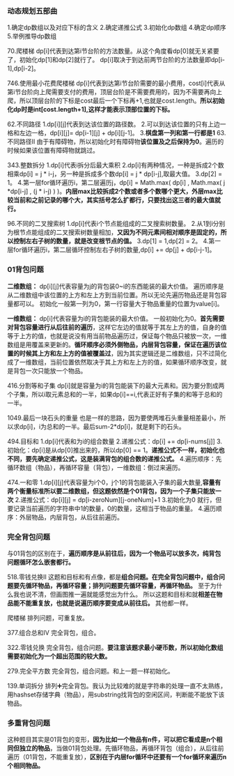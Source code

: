 ### 动态规划五部曲
1.确定dp数组以及对应下标的含义
2.确定递推公式
3.初始化dp数组
4.确定dp顺序
5.举例推导dp数组

70.爬楼梯 
dp[i]代表到达第i节台阶的方法数量。从这个角度看dp[0]就无关紧要了，初始化dp[1]和dp[2]就行了。
dp[i]取决于到达前两节台阶的方法数量即dp[i-1],dp[i-2]。

746.使用最小花费爬楼梯
dp[i]代表到达第i节台阶需要的最小费用，cost[i]代表从第i节台阶向上爬需要支付的费用，顶层台阶是不需要费用的，因为不需要再向上爬，所以顶层台阶的下标是cost最后一个下标再+1,也就是cost.length。**所以初始化dp时是int[cost.length+1],这样才能表示顶部位置的下标。**

62.不同路径
1.dp[i][j]代表到达该位置的路径数。
2.可以到达该位置的只有上边一格和左边一格，dp[i][j]= dp[i-1][j] + dp[i][j-1]。
3.**棋盘第一列和第一行都是1**
63.不同路径Ⅱ 
由于有障碍物，所以初始化时有障碍物**该位置及之后保持为0**。遍历的时候如果该位置有障碍物就跳过。

343.整数拆分
1.dp[i]代表i拆分后最大乘积
2.dp[i]有两种情况，一种是拆成2个数相乘dp[i] = j * i-j，另一种是拆成多个数dp[i] = j * dp[i-j],取最大值。
3.dp[2] = 1。
4.第一层for循环遍历i，第二层遍历j，dp[i] = Math.max( dp[i]  , Math.max( j *dp[i-j] , (j * i-j) ) )。**内层max比较拆成2个数或者多个数哪个更大，外层max比较当前和之前记录的哪个大，其实括号怎么扩都行，只要找出这三者的最大值就行。**

96.不同的二叉搜索树
1.dp[i]代表i个节点能组成的二叉搜索树数量。
2.从1到i分别为根节点能组成的二叉搜索树数量相加，**又因为不同元素间相对顺序是固定的，所以控制左右子树的数量，就是改变根节点的值。**
3.dp[1] = 1,dp[2] = 2。
4.第一层for循环遍历i，第二层循环控制左右子树的数量,dp[i] += dp[j] + dp[i-j-1]。

### 01背包问题
**二维数组：**
dp[i][j]代表容量为j的背包装0~i的东西能装的最大价值。
遍历顺序是从二维数组中该位置的上方和左上方到当前位置。所以无论先遍历物品还是背包容量都可以。
初始化一般第一列为0，第一行容量大于物品重量的位置为value[i]。

**一维数组：**
dp[i]代表容量为i的背包能装的最大价值。
一般初始化为0。**首先需要对背包容量进行从后往前的遍历**，这样它左边的值就等于其左上方的值，自身的值等于上方的值，也就是说没有用当前物品遍历过，保证每个物品只被放一次，一维数组是用覆盖来更新的。**循环顺序必须外侧物品，内层背包容量，保证在遍历该位置的时候其上方和左上方的值被覆盖过**，因为其实逻辑还是二维数组，只不过简化成了一维数组，当前位置依然取决于其上方和左上方的值，如果循环顺序改变，就是背包一次只能放一个物品。

416.分割等和子集
dp[i]就是容量为i的背包能装下的最大元素和。因为要分割成两个子集，所以i取元素总和的一半，如果dp[i]==i,代表正好有子集的和等于总和的一半。

1049.最后一块石头的重量
也是一样的思路，因为要使两堆石头重量相差最小，所以求dp[i]，i为总和的一半。最后sum-2*dp[i]，就是剩下的石头。

494.目标和
1.dp[i]代表和为i的组合数量
2.递推公式：dp[i] += dp[i-nums[j]]
3.初始化：dp[i]是从dp[0]推出来的，所以dp[0] == 1。**递推公式不一样，初始化也不同，要先确定递推公式，这是装满背包的组合数的递推公式。**
4.遍历顺序：先循环数组（物品），再循环容量（背包），一维数组：倒过来遍历。

474.一和零
1.dp[i][j]代表容量为i个0，j个1的背包能装入子集的最大数量,**容量有两个衡量标准所以要二维数组，但这题依然是个01背包，因为一个子集只能放一次**
2.递推公式：dp[i][j] = dp[i-zeroNum][j-oneNum]+1
3.初始化为0 就行，但要记录当前遍历的字符串中1的数量，0的数量，这相当于物品的重量。
4.遍历顺序：外层物品，内层背包，从后往前遍历。

### 完全背包问题
与01背包的区别在于，**遍历顺序是从前往后，因为一个物品可以放多次，纯背包问题循环怎么嵌套都行。**

518.零钱兑换Ⅱ
这题和目标和有点像，都是**组合问题。在完全背包问题中，组合问题要先循环物品，再循环容量；排列问题要先循环容量，再循环物品。** 至于为什么我也说不清，但画图推一遍就能感觉出为什么。
所以这题和目标和就**相差在物品能不能重复放，也就是说遍历顺序要变成从前往后。** 其他都一样。

爬楼梯
排列问题，可重复放。

377.组合总和Ⅳ
完全背包，组合。

322.零钱兑换
完全背包，组合问题。**要注意该题求最小硬币数，所以初始化数组需要初始化为一个超出范围的较大数。**

279.完全平方数
完全背包，组合问题。和上一题一样初始化。

139.单词拆分
排列➕完全背包。我认为比较难的就是字符串的处理一直不太熟练，用hashset存储字典（物品），用substring找背包的空闲区间，判断能不能放下该物品。

### 多重背包问题
这种题目其实是01背包的变形，**因为比如一个物品有n件，可以把它看成是n个相同但独立的物品**，当做01背包处理。先循环物品，再循环背包（组合），从后往前遍历（01背包，不能重复放），**区别在于内层for循环中还要有一个for循环来遍历n个相同物品。**